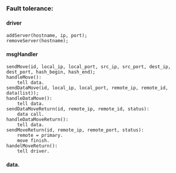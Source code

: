 ### Fault tolerance:
#### driver
	addServer(hostname, ip, port);
	removeServer(hostname);
#### msgHandler
	sendMove(id, local_ip, local_port, src_ip, src_port, dest_ip, dest_port, hash_begin, hash_end);
	handleMove():
		tell data.
	sendDataMove(id, local_ip, local_port, remote_ip, remote_id, data(list));
	handleDataMove():
		tell data.
	sendDataMoveReturn(id, remote_ip, remote_id, status):
		data call.
	handleDataMoveReturn():
		tell data.
	sendMoveReturn(id, remote_ip, remote_port, status):
		remote = primary.
		move finish.
	handelMoveReturn():
		tell driver.
#### data.
	
